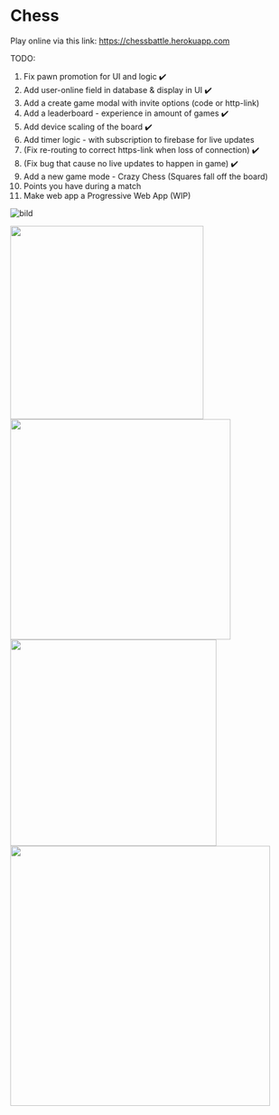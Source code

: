 # Chess

Play online via this link: https://chessbattle.herokuapp.com

TODO:

1. Fix pawn promotion for UI and logic ✔️
2. Add user-online field in database & display in UI ✔️
3. Add a create game modal with invite options (code or http-link)
4. Add a leaderboard - experience in amount of games ✔️
5. Add device scaling of the board ✔️
6. Add timer logic - with subscription to firebase for live updates
7. (Fix re-routing to correct https-link when loss of connection) ✔️
8. (Fix bug that cause no live updates to happen in game) ✔️
9. Add a new game mode - Crazy Chess (Squares fall off the board)
10. Points you have during a match
11. Make web app a Progressive Web App (WIP)

![bild](https://user-images.githubusercontent.com/42782387/134075059-34b31eac-2c56-4468-8585-f90f7980e200.png)

<p float="left">
<img src="https://user-images.githubusercontent.com/42782387/134075012-e344be22-49fc-4d95-aed9-8b064a79909a.png" width="342" />
  <img src="https://user-images.githubusercontent.com/42782387/134074848-bc23ccf3-c178-4333-b256-6e02fc0b4898.png" width="390" />
  <img src="https://user-images.githubusercontent.com/42782387/134074992-e7e3917c-96cf-4ef8-8fd6-145501b22711.png" width="365" /> 
  <img src="https://user-images.githubusercontent.com/42782387/134975449-b8f8cd94-a71d-4b41-8454-29e3197b6ab7.png" width="460" /> 
</p>

